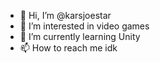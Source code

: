 - 👋 Hi, I’m @karsjoestar
- 👀 I’m interested in video games
- 🌱 I’m currently learning Unity
- 📫 How to reach me idk

<!---
karsjoestar/karsjoestar is a ✨ special ✨ repository because its `README.md` (this file) appears on your GitHub profile.
You can click the Preview link to take a look at your changes.
--->

